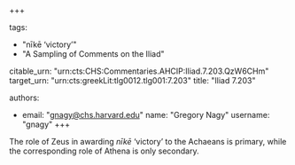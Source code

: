 +++

tags:
- "nīkē ‘victory’"
- "A Sampling of Comments on the Iliad"

citable_urn: "urn:cts:CHS:Commentaries.AHCIP:Iliad.7.203.QzW6CHm"
target_urn: "urn:cts:greekLit:tlg0012.tlg001:7.203"
title: "Iliad 7.203"

authors:
- email: "gnagy@chs.harvard.edu"
  name: "Gregory Nagy"
  username: "gnagy"
+++

<p>The role of Zeus in awarding <em>nīkē</em> ‘victory’ to the Achaeans is primary, while the corresponding role of Athena is only secondary.  </p>
